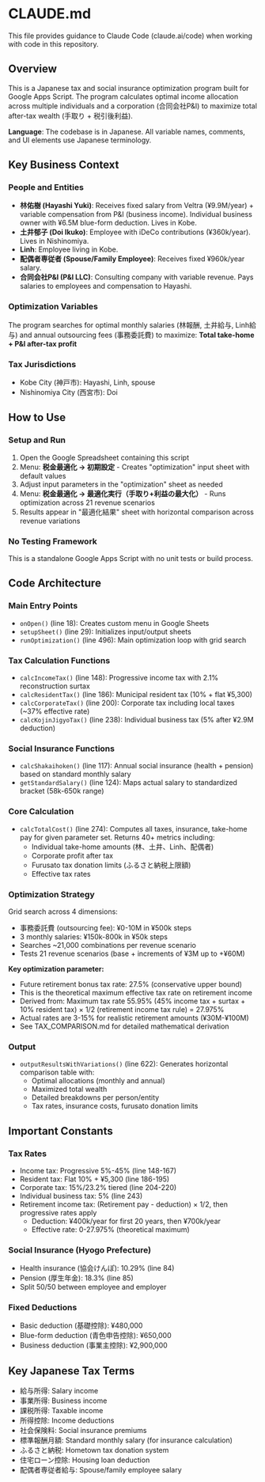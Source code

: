 # CLAUDE.md

This file provides guidance to Claude Code (claude.ai/code) when working with code in this repository.

## Overview

This is a Japanese tax and social insurance optimization program built for Google Apps Script. The program calculates optimal income allocation across multiple individuals and a corporation (合同会社P&I) to maximize total after-tax wealth (手取り + 税引後利益).

**Language**: The codebase is in Japanese. All variable names, comments, and UI elements use Japanese terminology.

## Key Business Context

### People and Entities
- **林佑樹 (Hayashi Yuki)**: Receives fixed salary from Veltra (¥9.9M/year) + variable compensation from P&I (business income). Individual business owner with ¥6.5M blue-form deduction. Lives in Kobe.
- **土井郁子 (Doi Ikuko)**: Employee with iDeCo contributions (¥360k/year). Lives in Nishinomiya.
- **Linh**: Employee living in Kobe.
- **配偶者専従者 (Spouse/Family Employee)**: Receives fixed ¥960k/year salary.
- **合同会社P&I (P&I LLC)**: Consulting company with variable revenue. Pays salaries to employees and compensation to Hayashi.

### Optimization Variables
The program searches for optimal monthly salaries (林報酬, 土井給与, Linh給与) and annual outsourcing fees (事務委託費) to maximize: **Total take-home + P&I after-tax profit**

### Tax Jurisdictions
- Kobe City (神戸市): Hayashi, Linh, spouse
- Nishinomiya City (西宮市): Doi

## How to Use

### Setup and Run
1. Open the Google Spreadsheet containing this script
2. Menu: **税金最適化 → 初期設定** - Creates "optimization" input sheet with default values
3. Adjust input parameters in the "optimization" sheet as needed
4. Menu: **税金最適化 → 最適化実行（手取り+利益の最大化）** - Runs optimization across 21 revenue scenarios
5. Results appear in "最適化結果" sheet with horizontal comparison across revenue variations

### No Testing Framework
This is a standalone Google Apps Script with no unit tests or build process.

## Code Architecture

### Main Entry Points
- `onOpen()` (line 18): Creates custom menu in Google Sheets
- `setupSheet()` (line 29): Initializes input/output sheets
- `runOptimization()` (line 496): Main optimization loop with grid search

### Tax Calculation Functions
- `calcIncomeTax()` (line 148): Progressive income tax with 2.1% reconstruction surtax
- `calcResidentTax()` (line 186): Municipal resident tax (10% + flat ¥5,300)
- `calcCorporateTax()` (line 200): Corporate tax including local taxes (~37% effective rate)
- `calcKojinJigyoTax()` (line 238): Individual business tax (5% after ¥2.9M deduction)

### Social Insurance Functions
- `calcShakaihoken()` (line 117): Annual social insurance (health + pension) based on standard monthly salary
- `getStandardSalary()` (line 124): Maps actual salary to standardized bracket (58k-650k range)

### Core Calculation
- `calcTotalCost()` (line 274): Computes all taxes, insurance, take-home pay for given parameter set. Returns 40+ metrics including:
  - Individual take-home amounts (林、土井、Linh、配偶者)
  - Corporate profit after tax
  - Furusato tax donation limits (ふるさと納税上限額)
  - Effective tax rates

### Optimization Strategy
Grid search across 4 dimensions:
- 事務委託費 (outsourcing fee): ¥0-10M in ¥500k steps
- 3 monthly salaries: ¥150k-800k in ¥50k steps
- Searches ~21,000 combinations per revenue scenario
- Tests 21 revenue scenarios (base + increments of ¥3M up to +¥60M)

**Key optimization parameter:**
- Future retirement bonus tax rate: 27.5% (conservative upper bound)
- This is the theoretical maximum effective tax rate on retirement income
- Derived from: Maximum tax rate 55.95% (45% income tax + surtax + 10% resident tax) × 1/2 (retirement income tax rule) = 27.975%
- Actual rates are 3-15% for realistic retirement amounts (¥30M-¥100M)
- See TAX_COMPARISON.md for detailed mathematical derivation

### Output
- `outputResultsWithVariations()` (line 622): Generates horizontal comparison table with:
  - Optimal allocations (monthly and annual)
  - Maximized total wealth
  - Detailed breakdowns per person/entity
  - Tax rates, insurance costs, furusato donation limits

## Important Constants

### Tax Rates
- Income tax: Progressive 5%-45% (line 148-167)
- Resident tax: Flat 10% + ¥5,300 (line 186-195)
- Corporate tax: 15%/23.2% tiered (line 204-220)
- Individual business tax: 5% (line 243)
- Retirement income tax: (Retirement pay - deduction) × 1/2, then progressive rates apply
  - Deduction: ¥400k/year for first 20 years, then ¥700k/year
  - Effective rate: 0-27.975% (theoretical maximum)

### Social Insurance (Hyogo Prefecture)
- Health insurance (協会けんぽ): 10.29% (line 84)
- Pension (厚生年金): 18.3% (line 85)
- Split 50/50 between employee and employer

### Fixed Deductions
- Basic deduction (基礎控除): ¥480,000
- Blue-form deduction (青色申告控除): ¥650,000
- Business deduction (事業主控除): ¥2,900,000

## Key Japanese Tax Terms
- 給与所得: Salary income
- 事業所得: Business income
- 課税所得: Taxable income
- 所得控除: Income deductions
- 社会保険料: Social insurance premiums
- 標準報酬月額: Standard monthly salary (for insurance calculation)
- ふるさと納税: Hometown tax donation system
- 住宅ローン控除: Housing loan deduction
- 配偶者専従者給与: Spouse/family employee salary
